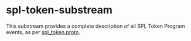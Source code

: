# spl-token-substream
This substream provides a complete description of all SPL Token Program events, as per [spl_token.proto](proto/spl_token.proto).
